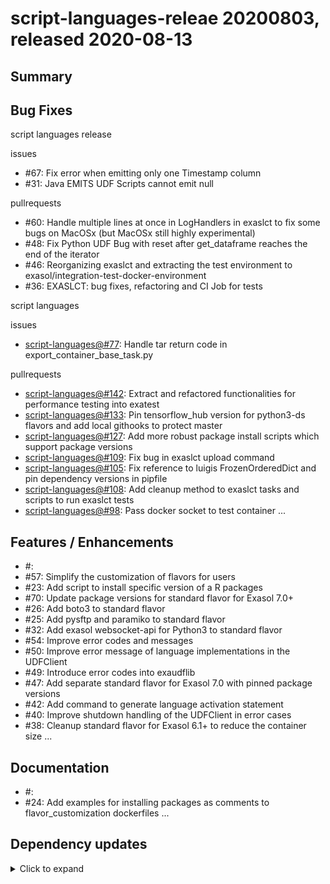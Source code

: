 # script-languages-releae 20200803, released 2020-08-13
 
## Summary
<Add here any release-specific additional information that is not included into sections below.>
 
## Bug Fixes
 
script languages release

issues

* #67: Fix error when emitting only one Timestamp column
* #31: Java EMITS UDF Scripts cannot emit null 

pullrequests

* #60: Handle multiple lines at once in LogHandlers in exaslct to fix some bugs on MacOSx (but MacOSx still highly experimental)
* #48: Fix Python UDF Bug with reset after get_dataframe reaches the end of the iterator
* #46: Reorganizing exaslct and extracting the test environment to exasol/integration-test-docker-environment
* #36: EXASLCT: bug fixes, refactoring and CI Job for tests

script languages

issues

* [script-languages@#77](https://github.com/exasol/script-languages/issues/77): Handle tar return code in export_container_base_task.py

pullrequests

* [script-languages@#142](https://github.com/exasol/script-languages/pulls/142): Extract and refactored functionalities for performance testing into exatest 
* [script-languages@#133](https://github.com/exasol/script-languages/pulls/133): Pin tensorflow_hub version for python3-ds flavors and add local githooks to protect master
* [script-languages@#127](https://github.com/exasol/script-languages/pulls/127): Add more robust package install scripts which support package versions
* [script-languages@#109](https://github.com/exasol/script-languages/pulls/109): Fix bug in exaslct upload command
* [script-languages@#105](https://github.com/exasol/script-languages/pulls/105): Fix reference to luigis FrozenOrderedDict and pin dependency versions in pipfile
* [script-languages@#108](https://github.com/exasol/script-languages/pulls/108): Add cleanup method to exaslct tasks and scripts to run exaslct tests
* [script-languages@#98](https://github.com/exasol/script-languages/pulls/98): Pass docker socket to test container
...
 
## Features / Enhancements
 
* #<GitHub issue number>: <issue comment>
* #57: Simplify the customization of flavors for users
* #23: Add script to install specific version of a R packages
* #70: Update package versions for standard flavor for Exasol 7.0+
* #26: Add boto3 to standard flavor 
* #25: Add pysftp and paramiko to standard flavor
* #32: Add exasol websocket-api for Python3 to standard flavor
* #54: Improve error codes and messages
* #50: Improve error message of language implementations in the UDFClient
* #49: Introduce error codes into exaudflib
* #47: Add separate standard flavor for Exasol 7.0 with pinned package versions
* #42: Add command to generate language activation statement
* #40: Improve shutdown handling of the UDFClient in error cases
* #38: Cleanup standard flavor for Exasol 6.1+ to reduce the container size
...
 
## Documentation
 
* #<GitHub issue number>: <issue comment>
* #24: Add examples for installing packages as comments to flavor_customization dockerfiles
...
 
## Dependency updates
 
<details>
  <summary>Click to expand</summary>
 
* Added `<dependency groupId>:<dependency artifactId>:<version>`
* Updated `<dependency groupId>:<dependency artifactId>` from <old version> to <new version>
* Removed `<dependency groupId>:<dependency artifactId>`
</details>
